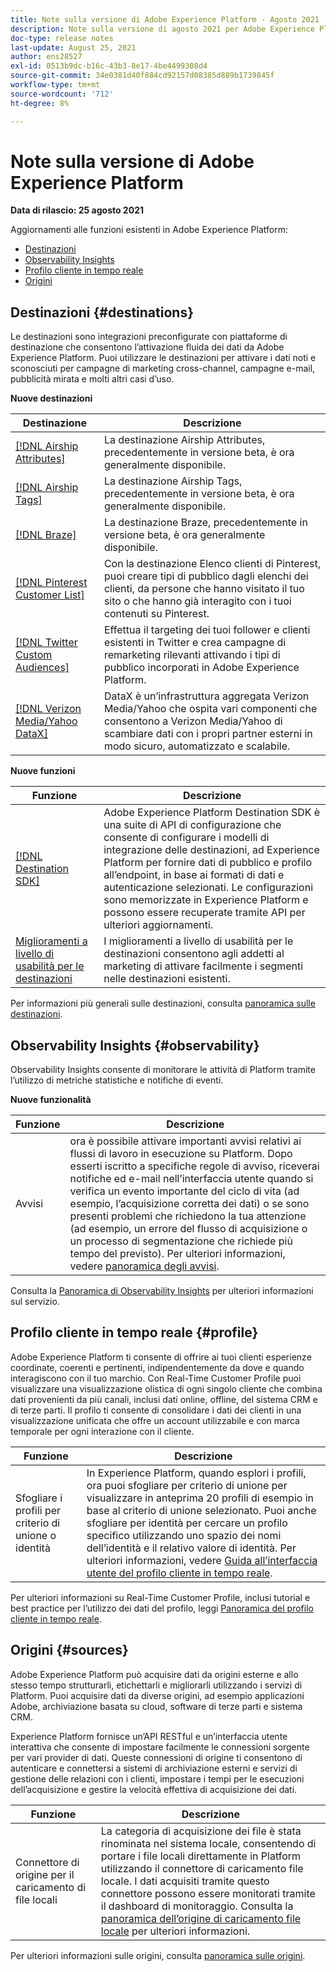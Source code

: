 ```yaml
---
title: Note sulla versione di Adobe Experience Platform - Agosto 2021
description: Note sulla versione di agosto 2021 per Adobe Experience Platform.
doc-type: release notes
last-update: August 25, 2021
author: ens28527
exl-id: 0513b9dc-b16c-43b3-8e17-4be4499308d4
source-git-commit: 34e0381d40f884cd92157d08385d889b1739845f
workflow-type: tm+mt
source-wordcount: '712'
ht-degree: 8%

---
```


# Note sulla versione di Adobe Experience Platform

**Data di rilascio: 25 agosto 2021**

Aggiornamenti alle funzioni esistenti in Adobe Experience Platform:

- [Destinazioni](#destinations)
- [Observability Insights](#observability)
- [Profilo cliente in tempo reale](#profile)
- [Origini](#sources)

## Destinazioni {#destinations}

Le destinazioni sono integrazioni preconfigurate con piattaforme di destinazione che consentono l’attivazione fluida dei dati da Adobe Experience Platform. Puoi utilizzare le destinazioni per attivare i dati noti e sconosciuti per campagne di marketing cross-channel, campagne e-mail, pubblicità mirata e molti altri casi d’uso.

**Nuove destinazioni**

| Destinazione | Descrizione |
| ----------- | ----------- |
| [[!DNL Airship Attributes]](../../destinations/catalog/mobile-engagement/airship-attributes.md) | La destinazione Airship Attributes, precedentemente in versione beta, è ora generalmente disponibile. |
| [[!DNL Airship Tags]](../../destinations/catalog/mobile-engagement/airship-tags.md) | La destinazione Airship Tags, precedentemente in versione beta, è ora generalmente disponibile. |
| [[!DNL Braze]](../../destinations/catalog/mobile-engagement/braze.md) | La destinazione Braze, precedentemente in versione beta, è ora generalmente disponibile. |
| [[!DNL Pinterest Customer List]](../../destinations/catalog/advertising/pinterest.md) | Con la destinazione Elenco clienti di Pinterest, puoi creare tipi di pubblico dagli elenchi dei clienti, da persone che hanno visitato il tuo sito o che hanno già interagito con i tuoi contenuti su Pinterest. |
| [[!DNL Twitter Custom Audiences]](../../destinations/catalog/social/twitter.md) | Effettua il targeting dei tuoi follower e clienti esistenti in Twitter e crea campagne di remarketing rilevanti attivando i tipi di pubblico incorporati in Adobe Experience Platform. |
| [[!DNL Verizon Media/Yahoo DataX]](../../destinations/catalog/advertising/datax.md) | DataX è un’infrastruttura aggregata Verizon Media/Yahoo che ospita vari componenti che consentono a Verizon Media/Yahoo di scambiare dati con i propri partner esterni in modo sicuro, automatizzato e scalabile. |

**Nuove funzioni**

| Funzione | Descrizione |
| --- | --- |
| [[!DNL Destination SDK]](../../destinations/destination-sdk/overview.md) | Adobe Experience Platform Destination SDK è una suite di API di configurazione che consente di configurare i modelli di integrazione delle destinazioni, ad Experience Platform per fornire dati di pubblico e profilo all’endpoint, in base ai formati di dati e autenticazione selezionati. Le configurazioni sono memorizzate in Experience Platform e possono essere recuperate tramite API per ulteriori aggiornamenti. |
| [Miglioramenti a livello di usabilità per le destinazioni](../../destinations/ui/activation-overview.md) | I miglioramenti a livello di usabilità per le destinazioni consentono agli addetti al marketing di attivare facilmente i segmenti nelle destinazioni esistenti. |

Per informazioni più generali sulle destinazioni, consulta [panoramica sulle destinazioni](../../destinations/home.md).

## Observability Insights {#observability}

Observability Insights consente di monitorare le attività di Platform tramite l’utilizzo di metriche statistiche e notifiche di eventi.

**Nuove funzionalità**

| Funzione | Descrizione |
| --- | --- |
| Avvisi | ora è possibile attivare importanti avvisi relativi ai flussi di lavoro in esecuzione su Platform. Dopo esserti iscritto a specifiche regole di avviso, riceverai notifiche ed e-mail nell’interfaccia utente quando si verifica un evento importante del ciclo di vita (ad esempio, l’acquisizione corretta dei dati) o se sono presenti problemi che richiedono la tua attenzione (ad esempio, un errore del flusso di acquisizione o un processo di segmentazione che richiede più tempo del previsto). Per ulteriori informazioni, vedere [panoramica degli avvisi](../../observability/alerts/overview.md). |

Consulta la [Panoramica di Observability Insights](../../observability/home.md) per ulteriori informazioni sul servizio.

## Profilo cliente in tempo reale {#profile}

Adobe Experience Platform ti consente di offrire ai tuoi clienti esperienze coordinate, coerenti e pertinenti, indipendentemente da dove e quando interagiscono con il tuo marchio. Con Real-Time Customer Profile puoi visualizzare una visualizzazione olistica di ogni singolo cliente che combina dati provenienti da più canali, inclusi dati online, offline, del sistema CRM e di terze parti. Il profilo ti consente di consolidare i dati dei clienti in una visualizzazione unificata che offre un account utilizzabile e con marca temporale per ogni interazione con il cliente.

| Funzione | Descrizione |
| ------- | ----------- |
| Sfogliare i profili per criterio di unione o identità | In Experience Platform, quando esplori i profili, ora puoi sfogliare per criterio di unione per visualizzare in anteprima 20 profili di esempio in base al criterio di unione selezionato. Puoi anche sfogliare per identità per cercare un profilo specifico utilizzando uno spazio dei nomi dell’identità e il relativo valore di identità. Per ulteriori informazioni, vedere [Guida all’interfaccia utente del profilo cliente in tempo reale](../../profile/ui/user-guide.md). |

Per ulteriori informazioni su Real-Time Customer Profile, inclusi tutorial e best practice per l’utilizzo dei dati del profilo, leggi [Panoramica del profilo cliente in tempo reale](../../profile/home.md).

## Origini {#sources}

Adobe Experience Platform può acquisire dati da origini esterne e allo stesso tempo strutturarli, etichettarli e migliorarli utilizzando i servizi di Platform. Puoi acquisire dati da diverse origini, ad esempio applicazioni Adobe, archiviazione basata su cloud, software di terze parti e sistema CRM.

Experience Platform fornisce un’API RESTful e un’interfaccia utente interattiva che consente di impostare facilmente le connessioni sorgente per vari provider di dati. Queste connessioni di origine ti consentono di autenticare e connettersi a sistemi di archiviazione esterni e servizi di gestione delle relazioni con i clienti, impostare i tempi per le esecuzioni dell’acquisizione e gestire la velocità effettiva di acquisizione dei dati.

| Funzione | Descrizione |
| ------- | ----------- |
| Connettore di origine per il caricamento di file locali | La categoria di acquisizione dei file è stata rinominata nel sistema locale, consentendo di portare i file locali direttamente in Platform utilizzando il connettore di caricamento file locale. I dati acquisiti tramite questo connettore possono essere monitorati tramite il dashboard di monitoraggio. Consulta la [panoramica dell’origine di caricamento file locale](../../sources/connectors/local-system/local-file-upload.md) per ulteriori informazioni. |

Per ulteriori informazioni sulle origini, consulta [panoramica sulle origini](../../sources/home.md).
